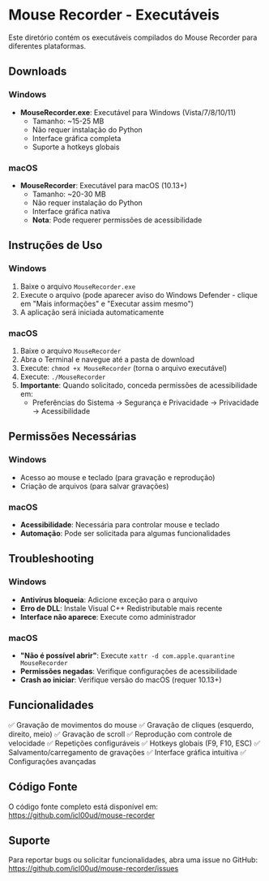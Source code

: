 # Mouse Recorder - Executáveis

Este diretório contém os executáveis compilados do Mouse Recorder para diferentes plataformas.

## Downloads

### Windows
- **MouseRecorder.exe**: Executável para Windows (Vista/7/8/10/11)
  - Tamanho: ~15-25 MB
  - Não requer instalação do Python
  - Interface gráfica completa
  - Suporte a hotkeys globais

### macOS  
- **MouseRecorder**: Executável para macOS (10.13+)
  - Tamanho: ~20-30 MB
  - Não requer instalação do Python
  - Interface gráfica nativa
  - **Nota**: Pode requerer permissões de acessibilidade

## Instruções de Uso

### Windows
1. Baixe o arquivo `MouseRecorder.exe`
2. Execute o arquivo (pode aparecer aviso do Windows Defender - clique em "Mais informações" e "Executar assim mesmo")
3. A aplicação será iniciada automaticamente

### macOS
1. Baixe o arquivo `MouseRecorder`
2. Abra o Terminal e navegue até a pasta de download
3. Execute: `chmod +x MouseRecorder` (torna o arquivo executável)
4. Execute: `./MouseRecorder`
5. **Importante**: Quando solicitado, conceda permissões de acessibilidade em:
   - Preferências do Sistema → Segurança e Privacidade → Privacidade → Acessibilidade

## Permissões Necessárias

### Windows
- Acesso ao mouse e teclado (para gravação e reprodução)
- Criação de arquivos (para salvar gravações)

### macOS
- **Acessibilidade**: Necessária para controlar mouse e teclado
- **Automação**: Pode ser solicitada para algumas funcionalidades

## Troubleshooting

### Windows
- **Antivírus bloqueia**: Adicione exceção para o arquivo
- **Erro de DLL**: Instale Visual C++ Redistributable mais recente
- **Interface não aparece**: Execute como administrador

### macOS
- **"Não é possível abrir"**: Execute `xattr -d com.apple.quarantine MouseRecorder`
- **Permissões negadas**: Verifique configurações de acessibilidade
- **Crash ao iniciar**: Verifique versão do macOS (requer 10.13+)

## Funcionalidades

✅ Gravação de movimentos do mouse
✅ Gravação de cliques (esquerdo, direito, meio)
✅ Gravação de scroll
✅ Reprodução com controle de velocidade
✅ Repetições configuráveis
✅ Hotkeys globais (F9, F10, ESC)
✅ Salvamento/carregamento de gravações
✅ Interface gráfica intuitiva
✅ Configurações avançadas

## Código Fonte

O código fonte completo está disponível em: https://github.com/icl00ud/mouse-recorder

## Suporte

Para reportar bugs ou solicitar funcionalidades, abra uma issue no GitHub:
https://github.com/icl00ud/mouse-recorder/issues
